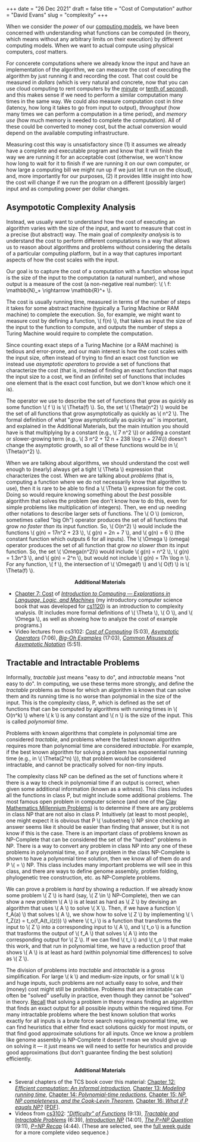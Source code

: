 +++
date = "26 Dec 2021"
draft = false
title = "Cost of Computation"
author = "David Evans"
slug = "complexity"
+++

When we consider the _power_ of our [computing models](/models), we
have been concerned with understanding what functions can be computed
(in theory, which means without any arbitrary limits on their
execution) by different computing models. When we want to actual
compute using physical computers, _cost_ matters. 

For concerete computations where we already know the input and have an
implementation of the algorithm, we can measure the cost of executing
the algorithm by just running it and recording the cost. That cost
could be measured in _dollars_ (which is very natural and concrete,
now that you can use cloud computing to rent computers by the
[minute](https://aws.amazon.com/ec2/pricing/#:~:text=EC2%20usage%20are%20billed%20on,with%20a%2060%20second%20minimum.)
or [tenth of
second](https://azure.microsoft.com/en-us/pricing/details/functions/)),
and this makes sense if we need to perform a similar computation many
times in the same way. We could also measure computation cost in
_time_ (latency, how long it takes to go from input to output),
_throughput_ (how many times we can perform a computation in a time
period), and _memory use_ (how much memory is needed to complete the
computation). All of these could be converted to money cost, but the
actual conversion would depend on the available computing
infrastructure.

Measuring cost this way is unsatisfactory since (1) it assumes we
already have a complete and executable program and know that it will
finish the way we are running it for an acceptable cost (otherwise, we
won't know how long to wait for it to finish if we are running it on
our own computer, or how large a computing bill we might run up if we
just let it run on the cloud), and, more importantly for our purposes,
(2) it provides little insight into how the cost will change if we run
the program on a different (possibly larger) input and as computing
power per dollar changes.


## Asympototic Complexity Analysis

Instead, we usually want to understand how the cost of executing an
algorithm varies with the size of the input, and want to measure that
cost in a precise (but abstract) way. The main goal of _complexity
analysis_ is to understand the cost to perform different computations
in a way that allows us to reason about algorithms and problems
without considering the details of a particular computing platform,
but in a way that captures important aspects of how the cost scales
with the input.

Our goal is to capture the cost of a computation with a function whose
input is the size of the input to the computation (a natural number),
and whose output is a measure of the cost (a non-negative real
number): \\( \ f: \mathbb{N}_+ \rightarrow \mathbb{R}^+ \\).

The cost is usually running time, measured in terms of the number of
steps it takes for some abstract machine (typically a Turing Machine
or RAM machine) to complete the execution. So, for example, we might want to measure cost by defining a function, \\( f(n) \\), that takes as input the size of the input to the function to compute, and outputs the number of steps a Turing Machine would require to complete the computation.

Since counting exact steps of a Turing Machine (or a RAM machine) is
tedious and error-prone, and our main interest is how the cost scales
with the input size, often instead of trying to find an exact cost
function we instead use _asymptotic operators_ to provide a set of
functions that characterize the cost (that is, instead of finding an
exact function that maps the input size to a cost, we find an
(infinite) set of functions that includes one element that is the
exact cost function, but we don't know which one it is).

The operator we use to describe the set of functions that grow as
quickly as some function \\( f \\) is \\( \Theta(f) \\). So, the set
\\( \Theta(n^2) \\) would be the set of all functions that grow
asymptotically as quickly as \\( n^2 \\). The formal definition of
what "grow asymptotically as quickly as'' is important, and explained
in the Additional Materials, but the main intuition you should have is
that multiplying by a constant (e.g., \\( 7 n^2 \\)) or adding a
constant or slower-growing term (e.g., \\( 3 n^2 + 12 n + 238 \log n +
274\\)) doesn't change the asymptotic growth, so all of these
functions would be in \\( \Theta(n^2) \\).

When we are talking about algorithms, we should understand the cost
well enough to (nearly) always get a tight \\( \Theta \\) expression
that characterizes the cost.  When we are talking about _problems_
(that is, computing a function where we do not necessarily know that
algorithm to use), then it is rare to be able to find a \\( \Theta \\)
expression for the cost. Doing so would require knowing something
about the _best_ possible algorithm that solves the problem (we don't know how to do this, even for simple problems like multiplication of integers). Then, we end up needing other notations to describe larger sets of functions. The \\( 
O \\) (omicron, sometimes called "big Oh") operator produces the set of all functions that grow _no faster than_ its input function. So, \\( O(n^2) \\) would include the functions \\( g(n) = 17n^2 + 23 \\), \\( g(n) = 2n + 7 \\), and \\( g(n) = 6 \\) (the constant function which outputs 6 for all inputs). The \\( \Omega \\) (omega) operator produces the set of all function that grow _no slower than_ its input function. So, the set \\( \Omega(n^2)\\) would include \\( g(n) = n^2 \\), \\( g(n) = 1.3n^3 \\), and \\( g(n) = 2^n \\), but would not include \\( g(n) = 17n \log n \\). For any function, \\( f \\), the intersection of \\( \Omega(f) \\) and \\( O(f) \\) is \\( \Theta(f) \\).

<div class="additionalreading">
<center><b>Additional Materials</b></center>

- [Chapter 7: Cost](https://computingbook.org/Cost.pdf) of [_Introduction to Computing &mdash; Explorations in Language, Logic, and Machines_](https://computingbook.org/) (my introductory computer science book that was developed for [cs1120](http://xplorecs.org/)) is an introduction to complexity analysis. (It includes more formal definitions of \\( \Theta \\), \\( O \\), and \\( \Omega \\), as well as showing how to analyze the cost of example programs.)
- Video lectures from cs3102: [_Cost of Computing_](https://www.youtube.com/watch?v=5H6DvmEzwDY) (5:03), [_Asymptotic Operators_](https://www.youtube.com/watch?v=96XtkxDNDCs) (7:06), [_Big-Oh Examples_](https://www.youtube.com/watch?v=iG_BGStzPQE) (17:03), [_Common Misuses of Asymptotic Notation_](https://www.youtube.com/watch?v=WLV99-6ep2c) (5:51).
</div>

## Tractable and Intractable Problems

Informally, _tractable_ just means "easy to do", and _intractable_
means "not easy to do". In computing, we use these terms more
strongly, and define the _tractable_ problems as those for which an
algorithm is known that can solve them and its running time is no
worse than polynomial in the size of the input. This is the complexity
class, <span class="cclass">P</span>, which is defined as the set of
functions that can be computed by algorithms with running times in \\(
O(n^k) \\) where \\( k \\) is any constant and \\( n \\) is the size
of the input. This is called _polynomial time_. 

Problems with known algorithms that complete in polynomial time are
considered _tractable_, and problems where the fastest known algorithm
requires more than polynomial time are considered _intractable_. For
example, if the best known algorithm for solving a problem has
exponential running time (e.g., in \\( \Theta(2^n) \\)), that problem
would be considered intractable, and cannot be practically solved for
non-tiny inputs.

The complexity class <span class="cclass">NP</span> can be defined as
the set of functions where it there is a way to check in polynomial
time if an output is correct, when given some additional information
(known as a _witness_). This class includes all the functions in class
<span class="cclass">P</span>, but might include some additional
problems. The most famous open problem in computer science (and one of
the [Clay Mathematics Millennium
Problems](https://www.claymath.org/millennium-problems/p-vs-np-problem))
is to determine if there are any problems in class <span
class="cclass">NP</span> that are not also in class <span
class="cclass">P</span>. Intuitively (at least to most people), one
might expect it is obvious that <span class="cclass">P</span> \\(
\subsetneq \\) <span class="cclass">NP</span> since checking an answer
seems like it should be easier than finding that answer, but it is not
know if this is the case. There is an important class of problems
known as <span class="cclass">NP-Complete</span> that can be
considered the set of the "hardest" problems in <span
class="cclass">NP</span>. There is a way to convert any problem in
class <span class="cclass">NP</span> into any one of these problems in
polynomial time, so if any problem in the class <span
class="cclass">NP-Complete</span> is shown to have a polynomial time solution, then we know all of them do and <span class="cclass">P</span> \\(
= \\) <span class="cclass">NP</span>. This class includes many important problems we will see in this class, and there are ways to define genome assembly, protien folding, phylogenetic tree construction, etc. as <span class="cclass">NP-Complete</span> problems. 

We can prove a problem is _hard_ by showing a reduction. If we already
know some problem \\( Z \\) is hard (say, \\( Z \in \\) <span
class="cclass">NP-Complete</span>), then we can show a new problem \\( A \\)
is at least as hard as \\( Z \\) by devising an algorithm that uses \\( A \\) to solve \\( X \\). Then, if we have a function \\( f_A(a) \\) that solves \\( A \\), we show how to solve \\( Z \\) by implementing \\( \ f_Z(z) = t_o(f_A(t_i(z))) \\) where \\( t_i \\) is a function that transforms the input to \\( Z \\) into a corresponding input to \\( A \\), and \\( t_o \\) is a function that trasforms the output of \\( f_A \\) that solves \\( A \\) into the corresponding output for \\( Z \\). If we can find \\( t_i \\) and \\( t_o \\) that make this work, and that run in polynomial time, we have a reduction proof that shows \\( A \\) is at least as hard (within polynomial time differences) to solve as \\( Z \\).


The division of problems into _tractable_ and _intractable_ is a gross
simplification. For large \\( k \\) and medium-size inputs, or for
small \\( k \\) and huge inputs, such problems are not actually easy
to solve, and their (money) cost might still be prohibitive. Problems
that are intractable can often be "solved" usefully in practice, even
though they cannot be "solved" in
theory. [Recall](/models#terminology) that solving a problem in theory
means finding an algorithm that finds an exact output for all possible
inputs within the required time. For many intractable problems where
the best known solution that works exactly for all inputs is a brute
force search requiring exponential time, we can find heuristics that
either find exact solutions quickly for most inputs, or that find good
approximate solutions for all inputs. Once we know a problem like
genome assembly is <span class="cclass">NP-Complete</span> it doesn't
mean we should give up on solving it &mdash; it just means we will
need to settle for heuristics and provide good approximations (but
don't guarantee finding the best solution) efficiently.

<div class="additionalreading">
<center><b>Additional Materials</b></center>

- Several chapters of the TCS book cover this material: [Chapter 12: _Efficient computation: An informal introduction_](https://introtcs.org/public/lec_10_efficient_alg.html), [Chapter 13: _Modeling running time_](https://introtcs.org/public/lec_11_running_time.html), [Chapter 14: _Polynomial-time reductions_](https://introtcs.org/public/lec_12_NP.html), [Chapter 15: _NP, NP completeness, and the Cook-Levin Theorem_](https://introtcs.org/public/lec_13_Cook_Levin.html), [Chapter 16: _What if P equals NP?_](https://introtcs.org/public/lec_14_PvsNP.html) [[PDF](https://files.boazbarak.org/introtcs/lec_14_PvsNP.pdf)].
- Videos from [cs3102](https://uvatoc.github.io/f20/week11/): [_"Difficulty" of Functions_](https://www.youtube.com/watch?v=PosxxVwgggI) (9:13), [_Tractable and Intractable Problems_](https://www.youtube.com/watch?v=SspCMbUF6Xs) (6:39), [_Introduction NP_](https://www.youtube.com/watch?v=BmXyo9acRWA) (14:01), [_The P=NP Question_](https://www.youtube.com/watch?v=FQCWOeS9GC4) (9:11), [_P=NP Recap_](https://www.youtube.com/watch?v=my-mxCwArk8) (4:44). (These are selected, see the [full week guide](https://uvatoc.github.io/f20/week11/) for a more complete video sequence.)



</div>





